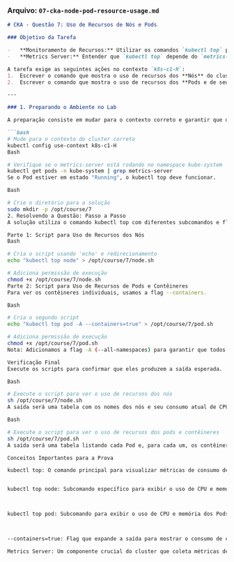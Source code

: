 ### **Arquivo: `07-cka-node-pod-resource-usage.md`**
```markdown
# CKA - Questão 7: Uso de Recursos de Nós e Pods

### Objetivo da Tarefa

-   **Monitoramento de Recursos:** Utilizar os comandos `kubectl top` para visualizar o consumo de CPU e memória de Nós e Pods.
-   **Metrics Server:** Entender que `kubectl top` depende do `metrics-server` para funcionar.

A tarefa exige as seguintes ações no contexto `k8s-c1-H`:
1.  Escrever o comando que mostra o uso de recursos dos **Nós** do cluster no arquivo `/opt/course/7/node.sh`.
2.  Escrever o comando que mostra o uso de recursos dos **Pods e de seus contêineres individuais** no arquivo `/opt/course/7/pod.sh`.

---

### 1. Preparando o Ambiente no Lab

A preparação consiste em mudar para o contexto correto e garantir que o `metrics-server` está instalado e funcionando.

```bash
# Mude para o contexto do cluster correto
kubectl config use-context k8s-c1-H
Bash

# Verifique se o metrics-server está rodando no namespace kube-system
kubectl get pods -n kube-system | grep metrics-server
Se o Pod estiver em estado "Running", o kubectl top deve funcionar.

Bash

# Crie o diretório para a solução
sudo mkdir -p /opt/course/7
2. Resolvendo a Questão: Passo a Passo
A solução utiliza o comando kubectl top com diferentes subcomandos e flags.

Parte 1: Script para Uso de Recursos dos Nós
Bash

# Cria o script usando 'echo' e redirecionamento
echo "kubectl top node" > /opt/course/7/node.sh

# Adiciona permissão de execução
chmod +x /opt/course/7/node.sh
Parte 2: Script para Uso de Recursos de Pods e Contêineres
Para ver os contêineres individuais, usamos a flag --containers.

Bash

# Cria o segundo script
echo "kubectl top pod -A --containers=true" > /opt/course/7/pod.sh

# Adiciona permissão de execução
chmod +x /opt/course/7/pod.sh
Nota: Adicionamos a flag -A (--all-namespaces) para garantir que todos os Pods de todos os namespaces sejam exibidos, o que é uma prática comum.

Verificação Final
Execute os scripts para confirmar que eles produzem a saída esperada.

Bash

# Execute o script para ver o uso de recursos dos nós
sh /opt/course/7/node.sh
A saída será uma tabela com os nomes dos nós e seu consumo atual de CPU (em cores) e memória (em bytes).

Bash

# Execute o script para ver o uso de recursos dos pods e contêineres
sh /opt/course/7/pod.sh
A saída será uma tabela listando cada Pod e, para cada um, os contêineres que rodam dentro dele com seus respectivos consumos de CPU e memória.

Conceitos Importantes para a Prova

kubectl top: O comando principal para visualizar métricas de consumo de recursos em tempo real. 


kubectl top node: Subcomando específico para exibir o uso de CPU e memória de cada nó no cluster. 



kubectl top pod: Subcomando para exibir o uso de CPU e memória dos Pods. 



--containers=true: Flag que expande a saída para mostrar o consumo de cada contêiner individualmente dentro de cada Pod. 

Metrics Server: Um componente crucial do cluster que coleta métricas de consumo de recursos dos kubelets em cada nó e as expõe através da API de Métricas do Kubernetes. O kubectl top consome dados dessa API. Sem o metrics-server funcionando, o comando kubectl top retornará um erro. 

